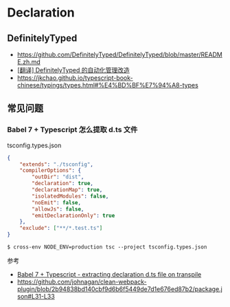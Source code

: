# Declaration

## DefinitelyTyped

- https://github.com/DefinitelyTyped/DefinitelyTyped/blob/master/README.zh.md
- [[翻译] DefinitelyTyped 的自动化管理改造](https://juejin.cn/post/6977281038263255054)
- https://jkchao.github.io/typescript-book-chinese/typings/types.html#%E4%BD%BF%E7%94%A8-types

## 常见问题

### Babel 7 + Typescript 怎么提取 d.ts 文件

tsconfig.types.json

```json
{
    "extends": "./tsconfig",
    "compilerOptions": {
        "outDir": "dist",
        "declaration": true,
        "declarationMap": true,
        "isolatedModules": false,
        "noEmit": false,
        "allowJs": false,
        "emitDeclarationOnly": true
    },
    "exclude": ["**/*.test.ts"]
}
```

```shell
$ cross-env NODE_ENV=production tsc --project tsconfig.types.json
```

参考

- [Babel 7 + Typescript - extracting declaration d.ts file on transpile](https://github.com/babel/babel/issues/9668)
- https://github.com/johnagan/clean-webpack-plugin/blob/2b94838bd140cbf9d6b6f5449de7d1e676ed87b2/package.json#L31-L33
